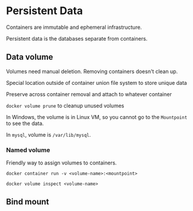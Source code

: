 # Persistent Data

Containers are immutable and ephemeral infrastructure.

Persistent data is the databases separate from containers.

## Data volume

Volumes need manual deletion. Removing containers doesn't clean up.

Special location outside of container union file system to store unique data

Preserve across container removal and attach to whatever container

`docker volume prune` to cleanup unused volumes

In Windows, the volume is in Linux VM, so you cannot go to the `Mountpoint` to see the data.

In `mysql`, volume is `/var/lib/mysql`.

### Named volume

Friendly way to assign volumes to containers.

`docker container run -v <volume-name>:<mountpoint>`

`docker volume inspect <volume-name>`

## Bind mount
